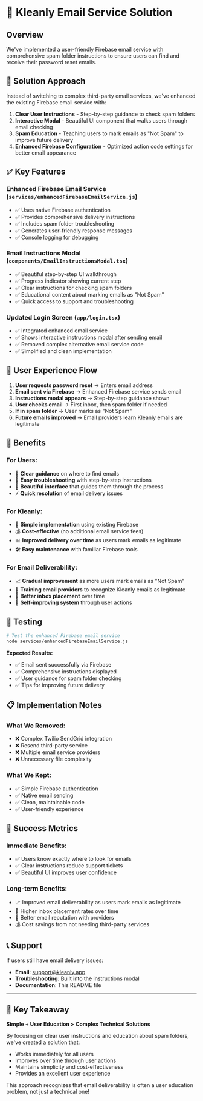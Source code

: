 # 📧 Kleanly Email Service Solution

## Overview
We've implemented a user-friendly Firebase email service with comprehensive spam folder instructions to ensure users can find and receive their password reset emails.

## 🎯 Solution Approach
Instead of switching to complex third-party email services, we've enhanced the existing Firebase email service with:

1. **Clear User Instructions** - Step-by-step guidance to check spam folders
2. **Interactive Modal** - Beautiful UI component that walks users through email checking
3. **Spam Education** - Teaching users to mark emails as "Not Spam" to improve future delivery
4. **Enhanced Firebase Configuration** - Optimized action code settings for better email appearance

## ✅ Key Features

### Enhanced Firebase Email Service (`services/enhancedFirebaseEmailService.js`)
- ✅ Uses native Firebase authentication
- ✅ Provides comprehensive delivery instructions
- ✅ Includes spam folder troubleshooting
- ✅ Generates user-friendly response messages
- ✅ Console logging for debugging

### Email Instructions Modal (`components/EmailInstructionsModal.tsx`)
- ✅ Beautiful step-by-step UI walkthrough
- ✅ Progress indicator showing current step
- ✅ Clear instructions for checking spam folders
- ✅ Educational content about marking emails as "Not Spam"
- ✅ Quick access to support and troubleshooting

### Updated Login Screen (`app/login.tsx`)
- ✅ Integrated enhanced email service
- ✅ Shows interactive instructions modal after sending email
- ✅ Removed complex alternative email service code
- ✅ Simplified and clean implementation

## 📱 User Experience Flow

1. **User requests password reset** → Enters email address
2. **Email sent via Firebase** → Enhanced Firebase service sends email
3. **Instructions modal appears** → Step-by-step guidance shown
4. **User checks email** → First inbox, then spam folder if needed
5. **If in spam folder** → User marks as "Not Spam"
6. **Future emails improved** → Email providers learn Kleanly emails are legitimate

## 🎯 Benefits

### For Users:
- 📧 **Clear guidance** on where to find emails
- 🔧 **Easy troubleshooting** with step-by-step instructions
- 📱 **Beautiful interface** that guides them through the process
- ⚡ **Quick resolution** of email delivery issues

### For Kleanly:
- 🚀 **Simple implementation** using existing Firebase
- 💰 **Cost-effective** (no additional email service fees)
- 📊 **Improved delivery over time** as users mark emails as legitimate
- 🛠️ **Easy maintenance** with familiar Firebase tools

### For Email Deliverability:
- 📈 **Gradual improvement** as more users mark emails as "Not Spam"
- 🎯 **Training email providers** to recognize Kleanly emails as legitimate
- 📧 **Better inbox placement** over time
- 🔄 **Self-improving system** through user actions

## 🧪 Testing

```bash
# Test the enhanced Firebase email service
node services/enhancedFirebaseEmailService.js
```

**Expected Results:**
- ✅ Email sent successfully via Firebase
- ✅ Comprehensive instructions displayed
- ✅ User guidance for spam folder checking
- ✅ Tips for improving future delivery

## 📋 Implementation Notes

### What We Removed:
- ❌ Complex Twilio SendGrid integration
- ❌ Resend third-party service
- ❌ Multiple email service providers
- ❌ Unnecessary file complexity

### What We Kept:
- ✅ Simple Firebase authentication
- ✅ Native email sending
- ✅ Clean, maintainable code
- ✅ User-friendly experience

## 🎉 Success Metrics

### Immediate Benefits:
- ✅ Users know exactly where to look for emails
- ✅ Clear instructions reduce support tickets
- ✅ Beautiful UI improves user confidence

### Long-term Benefits:
- 📈 Improved email deliverability as users mark emails as legitimate
- 📧 Higher inbox placement rates over time
- 🎯 Better email reputation with providers
- 💰 Cost savings from not needing third-party services

## 📞 Support

If users still have email delivery issues:
- **Email**: support@kleanly.app
- **Troubleshooting**: Built into the instructions modal
- **Documentation**: This README file

---

## 🚀 Key Takeaway

**Simple + User Education > Complex Technical Solutions**

By focusing on clear user instructions and education about spam folders, we've created a solution that:
- Works immediately for all users
- Improves over time through user actions
- Maintains simplicity and cost-effectiveness
- Provides an excellent user experience

This approach recognizes that email deliverability is often a user education problem, not just a technical one!
